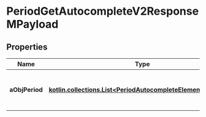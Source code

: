 
# PeriodGetAutocompleteV2ResponseMPayload

## Properties
| Name | Type | Description | Notes |
| ------------ | ------------- | ------------- | ------------- |
| **aObjPeriod** | [**kotlin.collections.List&lt;PeriodAutocompleteElementResponse&gt;**](PeriodAutocompleteElementResponse.md) | An array of Period autocomplete element response. |  |



